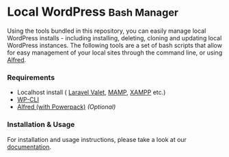 # Local WordPress <small>Bash Manager</small> #

Using the tools bundled in this repository, you can easily manage local WordPress installs - including installing, deleting, cloning and updating local WordPress instances. The following tools are a set of bash scripts that allow for easy management of your local sites through the command line, or using [Alfred](https://www.alfredapp.com/).

### Requirements ###
* Localhost install ( [Laravel Valet](https://laravel.com/docs/master/valet#installation), [MAMP](https://www.mamp.info/en/), [XAMPP](https://www.apachefriends.org/index.html) etc.)
* [WP-CLI](http://wp-cli.org/)
* [Alfred (with Powerpack)](https://www.alfredapp.com/) *(Optional)*

### Installation & Usage ###

For installation and usage instructions, please take a look at our [documentation](https://EvanHerman.github.io/local-wordpress-bash-manager/).
